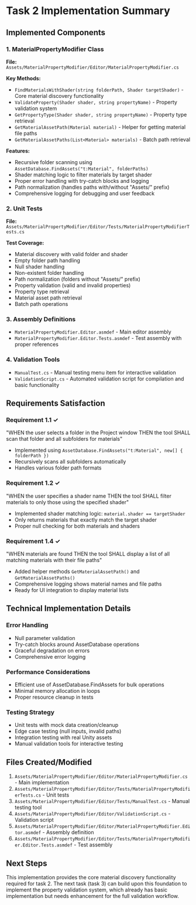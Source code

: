 # Task 2 Implementation Summary

## Implemented Components

### 1. MaterialPropertyModifier Class
**File:** `Assets/MaterialPropertyModifier/Editor/MaterialPropertyModifier.cs`

**Key Methods:**
- `FindMaterialsWithShader(string folderPath, Shader targetShader)` - Core material discovery functionality
- `ValidateProperty(Shader shader, string propertyName)` - Property validation system
- `GetPropertyType(Shader shader, string propertyName)` - Property type retrieval
- `GetMaterialAssetPath(Material material)` - Helper for getting material file paths
- `GetMaterialAssetPaths(List<Material> materials)` - Batch path retrieval

**Features:**
- Recursive folder scanning using `AssetDatabase.FindAssets("t:Material", folderPaths)`
- Shader matching logic to filter materials by target shader
- Proper error handling with try-catch blocks and logging
- Path normalization (handles paths with/without "Assets/" prefix)
- Comprehensive logging for debugging and user feedback

### 2. Unit Tests
**File:** `Assets/MaterialPropertyModifier/Editor/Tests/MaterialPropertyModifierTests.cs`

**Test Coverage:**
- Material discovery with valid folder and shader
- Empty folder path handling
- Null shader handling
- Non-existent folder handling
- Path normalization (folders without "Assets/" prefix)
- Property validation (valid and invalid properties)
- Property type retrieval
- Material asset path retrieval
- Batch path operations

### 3. Assembly Definitions
- `MaterialPropertyModifier.Editor.asmdef` - Main editor assembly
- `MaterialPropertyModifier.Editor.Tests.asmdef` - Test assembly with proper references

### 4. Validation Tools
- `ManualTest.cs` - Manual testing menu item for interactive validation
- `ValidationScript.cs` - Automated validation script for compilation and basic functionality

## Requirements Satisfaction

### Requirement 1.1 ✓
"WHEN the user selects a folder in the Project window THEN the tool SHALL scan that folder and all subfolders for materials"
- Implemented using `AssetDatabase.FindAssets("t:Material", new[] { folderPath })`
- Recursively scans all subfolders automatically
- Handles various folder path formats

### Requirement 1.2 ✓
"WHEN the user specifies a shader name THEN the tool SHALL filter materials to only those using the specified shader"
- Implemented shader matching logic: `material.shader == targetShader`
- Only returns materials that exactly match the target shader
- Proper null checking for both materials and shaders

### Requirement 1.4 ✓
"WHEN materials are found THEN the tool SHALL display a list of all matching materials with their file paths"
- Added helper methods `GetMaterialAssetPath()` and `GetMaterialAssetPaths()`
- Comprehensive logging shows material names and file paths
- Ready for UI integration to display material lists

## Technical Implementation Details

### Error Handling
- Null parameter validation
- Try-catch blocks around AssetDatabase operations
- Graceful degradation on errors
- Comprehensive error logging

### Performance Considerations
- Efficient use of AssetDatabase.FindAssets for bulk operations
- Minimal memory allocation in loops
- Proper resource cleanup in tests

### Testing Strategy
- Unit tests with mock data creation/cleanup
- Edge case testing (null inputs, invalid paths)
- Integration testing with real Unity assets
- Manual validation tools for interactive testing

## Files Created/Modified
1. `Assets/MaterialPropertyModifier/Editor/MaterialPropertyModifier.cs` - Main implementation
2. `Assets/MaterialPropertyModifier/Editor/Tests/MaterialPropertyModifierTests.cs` - Unit tests
3. `Assets/MaterialPropertyModifier/Editor/Tests/ManualTest.cs` - Manual testing tool
4. `Assets/MaterialPropertyModifier/Editor/ValidationScript.cs` - Validation script
5. `Assets/MaterialPropertyModifier/Editor/MaterialPropertyModifier.Editor.asmdef` - Assembly definition
6. `Assets/MaterialPropertyModifier/Editor/Tests/MaterialPropertyModifier.Editor.Tests.asmdef` - Test assembly

## Next Steps
This implementation provides the core material discovery functionality required for task 2. The next task (task 3) can build upon this foundation to implement the property validation system, which already has basic implementation but needs enhancement for the full validation workflow.